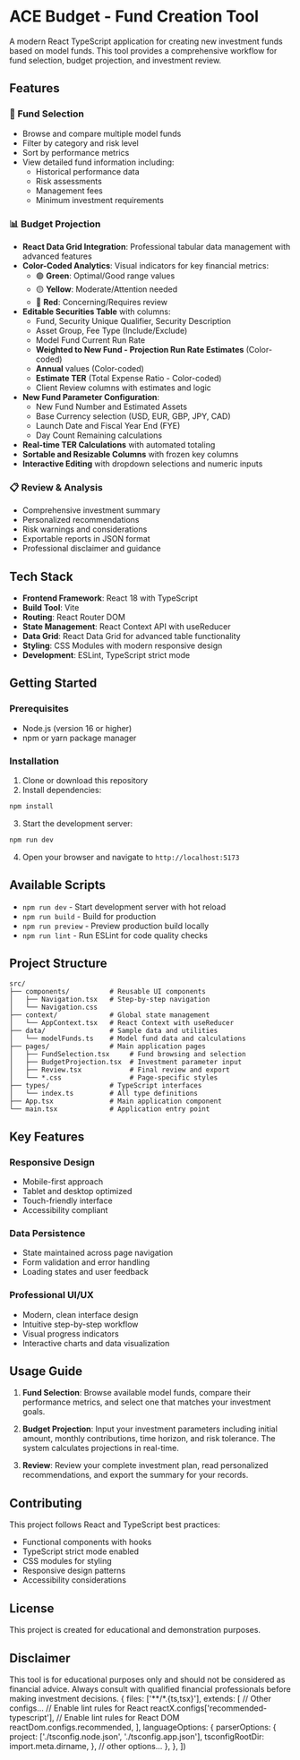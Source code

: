 # ACE Budget - Fund Creation Tool

A modern React TypeScript application for creating new investment funds based on model funds. This tool provides a comprehensive workflow for fund selection, budget projection, and investment review.

## Features

### 🏦 Fund Selection
- Browse and compare multiple model funds
- Filter by category and risk level
- Sort by performance metrics
- View detailed fund information including:
  - Historical performance data
  - Risk assessments
  - Management fees
  - Minimum investment requirements

### 📊 Budget Projection
- **React Data Grid Integration**: Professional tabular data management with advanced features
- **Color-Coded Analytics**: Visual indicators for key financial metrics:
  - 🟢 **Green**: Optimal/Good range values
  - 🟡 **Yellow**: Moderate/Attention needed
  - 🔴 **Red**: Concerning/Requires review
- **Editable Securities Table** with columns:
  - Fund, Security Unique Qualifier, Security Description
  - Asset Group, Fee Type (Include/Exclude)
  - Model Fund Current Run Rate
  - **Weighted to New Fund - Projection Run Rate Estimates** (Color-coded)
  - **Annual** values (Color-coded)
  - **Estimate TER** (Total Expense Ratio - Color-coded)
  - Client Review columns with estimates and logic
- **New Fund Parameter Configuration**:
  - New Fund Number and Estimated Assets
  - Base Currency selection (USD, EUR, GBP, JPY, CAD)
  - Launch Date and Fiscal Year End (FYE)
  - Day Count Remaining calculations
- **Real-time TER Calculations** with automated totaling
- **Sortable and Resizable Columns** with frozen key columns
- **Interactive Editing** with dropdown selections and numeric inputs

### 📋 Review & Analysis
- Comprehensive investment summary
- Personalized recommendations
- Risk warnings and considerations
- Exportable reports in JSON format
- Professional disclaimer and guidance

## Tech Stack

- **Frontend Framework**: React 18 with TypeScript
- **Build Tool**: Vite
- **Routing**: React Router DOM
- **State Management**: React Context API with useReducer
- **Data Grid**: React Data Grid for advanced table functionality
- **Styling**: CSS Modules with modern responsive design
- **Development**: ESLint, TypeScript strict mode

## Getting Started

### Prerequisites
- Node.js (version 16 or higher)
- npm or yarn package manager

### Installation

1. Clone or download this repository
2. Install dependencies:
```bash
npm install
```

3. Start the development server:
```bash
npm run dev
```

4. Open your browser and navigate to `http://localhost:5173`

## Available Scripts

- `npm run dev` - Start development server with hot reload
- `npm run build` - Build for production
- `npm run preview` - Preview production build locally
- `npm run lint` - Run ESLint for code quality checks

## Project Structure

```
src/
├── components/          # Reusable UI components
│   ├── Navigation.tsx   # Step-by-step navigation
│   └── Navigation.css
├── context/             # Global state management
│   └── AppContext.tsx   # React Context with useReducer
├── data/                # Sample data and utilities
│   └── modelFunds.ts    # Model fund data and calculations
├── pages/               # Main application pages
│   ├── FundSelection.tsx     # Fund browsing and selection
│   ├── BudgetProjection.tsx  # Investment parameter input
│   ├── Review.tsx            # Final review and export
│   └── *.css                 # Page-specific styles
├── types/               # TypeScript interfaces
│   └── index.ts         # All type definitions
├── App.tsx              # Main application component
└── main.tsx             # Application entry point
```

## Key Features

### Responsive Design
- Mobile-first approach
- Tablet and desktop optimized
- Touch-friendly interface
- Accessibility compliant

### Data Persistence
- State maintained across page navigation
- Form validation and error handling
- Loading states and user feedback

### Professional UI/UX
- Modern, clean interface design
- Intuitive step-by-step workflow
- Visual progress indicators
- Interactive charts and data visualization

## Usage Guide

1. **Fund Selection**: Browse available model funds, compare their performance metrics, and select one that matches your investment goals.

2. **Budget Projection**: Input your investment parameters including initial amount, monthly contributions, time horizon, and risk tolerance. The system calculates projections in real-time.

3. **Review**: Review your complete investment plan, read personalized recommendations, and export the summary for your records.

## Contributing

This project follows React and TypeScript best practices:
- Functional components with hooks
- TypeScript strict mode enabled
- CSS modules for styling
- Responsive design patterns
- Accessibility considerations

## License

This project is created for educational and demonstration purposes.

## Disclaimer

This tool is for educational purposes only and should not be considered as financial advice. Always consult with qualified financial professionals before making investment decisions.
  {
    files: ['**/*.{ts,tsx}'],
    extends: [
      // Other configs...
      // Enable lint rules for React
      reactX.configs['recommended-typescript'],
      // Enable lint rules for React DOM
      reactDom.configs.recommended,
    ],
    languageOptions: {
      parserOptions: {
        project: ['./tsconfig.node.json', './tsconfig.app.json'],
        tsconfigRootDir: import.meta.dirname,
      },
      // other options...
    },
  },
])
```
